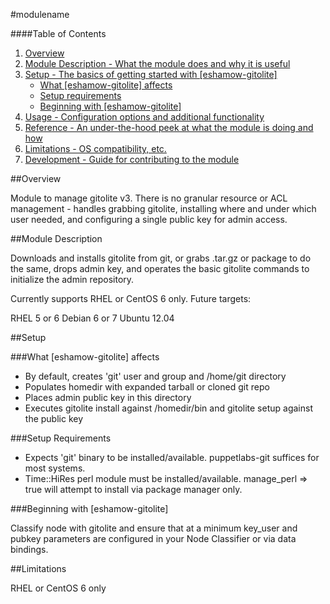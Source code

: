 #modulename

####Table of Contents

1. [Overview](#overview)
2. [Module Description - What the module does and why it is useful](#module-description)
3. [Setup - The basics of getting started with [eshamow-gitolite]](#setup)
    * [What [eshamow-gitolite] affects](#what-[eshamow-gitolite]-affects)
    * [Setup requirements](#setup-requirements)
    * [Beginning with [eshamow-gitolite]](#beginning-with-[eshamow-gitolite])
4. [Usage - Configuration options and additional functionality](#usage)
5. [Reference - An under-the-hood peek at what the module is doing and how](#reference)
5. [Limitations - OS compatibility, etc.](#limitations)
6. [Development - Guide for contributing to the module](#development)

##Overview

Module to manage gitolite v3. There is no granular resource or ACL management - handles grabbing gitolite, installing where and under which user needed, and configuring a single public key for admin access.

##Module Description

Downloads and installs gitolite from git, or grabs .tar.gz or package to do the same, drops admin key, and operates the basic gitolite commands to initialize the admin repository.

Currently supports RHEL or CentOS 6 only. Future targets:

RHEL 5 or 6
Debian 6 or 7
Ubuntu 12.04

##Setup

###What [eshamow-gitolite] affects

* By default, creates 'git' user and group and /home/git directory
* Populates homedir with expanded tarball or cloned git repo
* Places admin public key in this directory
* Executes gitolite install against /homedir/bin and gitolite setup against the public key

###Setup Requirements

* Expects 'git' binary to be installed/available. puppetlabs-git suffices for most systems.
* Time::HiRes perl module must be installed/available. manage_perl => true will attempt to install via package manager only.
  
###Beginning with [eshamow-gitolite]  

Classify node with gitolite and ensure that at a minimum key_user and pubkey parameters are configured in your Node Classifier or via data bindings.

##Limitations

RHEL or CentOS 6 only
